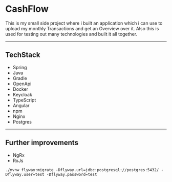 # CashFlow

This is my small side project where i built an application which i can use to upload my monthly Transactions and get an Overview over it.
Also this is used for testing out many technologies and built it all together.

---

## TechStack

- Spring
- Java
- Gradle
- OpenApi
- Docker
- Keycloak
- TypeScript
- Angular
- npm
- Nginx
- Postgres

---

## Further improvements

- NgRx
- RxJs

```
./mvnw flyway:migrate -Dflyway.url=jdbc:postgresql://postgres:5432/ -Dflyway.user=test -Dflyway.password=test
```
